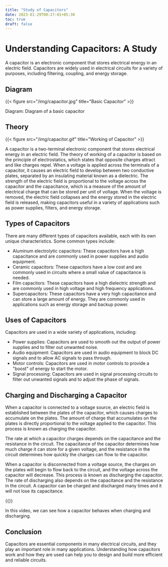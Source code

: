 ```yaml
---
title: "Study of Capacitors"
date: 2023-01-29T00:27:01+05:30
toc: true 
draft: false
---
```


# Understanding Capacitors: A Study

A capacitor is an electronic component that stores electrical energy in an electric field. Capacitors are widely used in electrical circuits for a variety of purposes, including filtering, coupling, and energy storage.

## Diagram

{{< figure src="/img/capacitor.jpg" title="Basic Capacitor" >}}

Diagram: Diagram of a basic capacitor

## Theory
{{< figure src="/img/capacitor.gif" title="Working of Capacitor" >}}

A capacitor is a two-terminal electronic component that stores electrical energy in an electric field. The theory of working of a capacitor is based on the principle of electrostatics, which states that opposite charges attract and like charges repel. When a voltage is applied across the terminals of a capacitor, it causes an electric field to develop between two conductive plates, separated by an insulating material known as a dielectric. The strength of the electric field is proportional to the voltage across the capacitor and the capacitance, which is a measure of the amount of electrical charge that can be stored per unit of voltage. When the voltage is removed, the electric field collapses and the energy stored in the electric field is released, making capacitors useful in a variety of applications such as power supplies, filters, and energy storage.

## Types of Capacitors

There are many different types of capacitors available, each with its own unique characteristics. Some common types include:

- Aluminum electrolytic capacitors: These capacitors have a high capacitance and are commonly used in power supplies and audio equipment.
- Ceramic capacitors: These capacitors have a low cost and are commonly used in circuits where a small value of capacitance is needed.
- Film capacitors: These capacitors have a high dielectric strength and are commonly used in high voltage and high frequency applications.
- Supercapacitors: These capacitors have a very high capacitance and can store a large amount of energy. They are commonly used in applications such as energy storage and backup power.

## Uses of Capacitors

Capacitors are used in a wide variety of applications, including:

- Power supplies: Capacitors are used to smooth out the output of power supplies and to filter out unwanted noise.
- Audio equipment: Capacitors are used in audio equipment to block DC signals and to allow AC signals to pass through.
- Motor controls: Capacitors are used in motor controls to provide a "boost" of energy to start the motor.
- Signal processing: Capacitors are used in signal processing circuits to filter out unwanted signals and to adjust the phase of signals.

## Charging and Discharging a Capacitor

When a capacitor is connected to a voltage source, an electric field is established between the plates of the capacitor, which causes charges to accumulate on the plates. The amount of charge that accumulates on the plates is directly proportional to the voltage applied to the capacitor. This process is known as charging the capacitor.

The rate at which a capacitor charges depends on the capacitance and the resistance in the circuit. The capacitance of the capacitor determines how much charge it can store for a given voltage, and the resistance in the circuit determines how quickly the charges can flow to the capacitor. 

When a capacitor is disconnected from a voltage source, the charges on the plates will begin to flow back to the circuit, and the voltage across the capacitor will decrease. This process is known as discharging the capacitor. The rate of discharging also depends on the capacitance and the resistance in the circuit. A capacitor can be charged and discharged many times and it will not lose its capacitance.

{{<youtube UMHSMJmYJdY>}}

In this video, we can see how a capacitor behaves when charging and discharging.

## Conclusion

Capacitors are essential components in many electrical circuits, and they play an important role in many applications. Understanding how capacitors work and how they are used can help you to design and build more efficient and reliable circuits.
